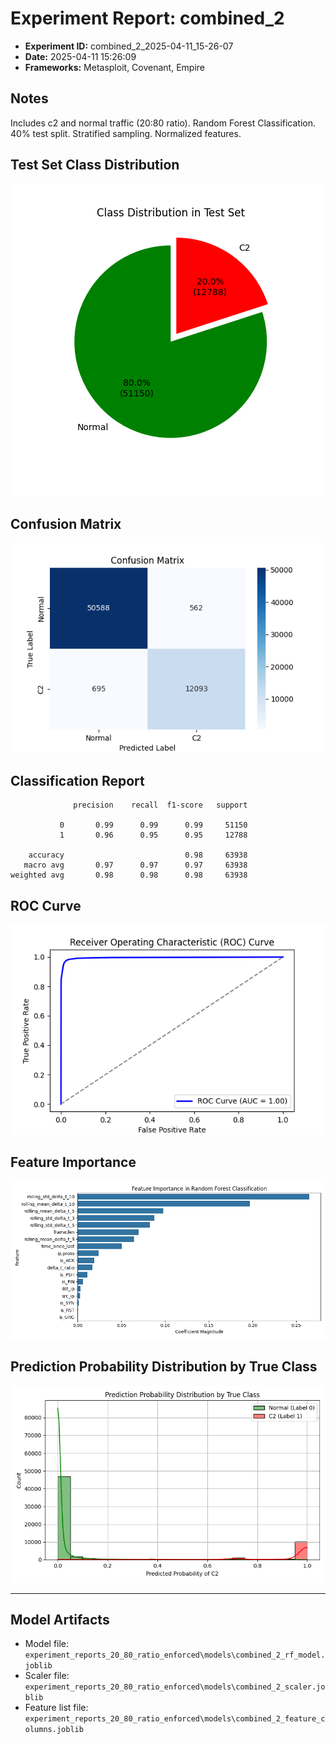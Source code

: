 # Experiment Report: combined_2

- **Experiment ID:** combined_2_2025-04-11_15-26-07
- **Date:** 2025-04-11 15:26:09
- **Frameworks:** Metasploit, Covenant, Empire

## Notes
Includes c2 and normal traffic (20:80 ratio). Random Forest Classification. 40% test split. Stratified sampling. Normalized features.

## Test Set Class Distribution
![Class Distribution Pie Chart](images/combined_2_2025-04-11_15-26-07_pie.png)

## Confusion Matrix
![Confusion Matrix](images/combined_2_2025-04-11_15-26-07_confusion.png)

## Classification Report
```
              precision    recall  f1-score   support

           0       0.99      0.99      0.99     51150
           1       0.96      0.95      0.95     12788

    accuracy                           0.98     63938
   macro avg       0.97      0.97      0.97     63938
weighted avg       0.98      0.98      0.98     63938
```

## ROC Curve
![ROC Curve](images/combined_2_2025-04-11_15-26-07_roc.png)

## Feature Importance
![Feature Importance](images/combined_2_2025-04-11_15-26-07_feature_importance.png)

## Prediction Probability Distribution by True Class
![Prediction Histogram](images/combined_2_2025-04-11_15-26-07_hist.png)

---
## Model Artifacts
- Model file: `experiment_reports_20_80_ratio_enforced\models\combined_2_rf_model.joblib`
- Scaler file: `experiment_reports_20_80_ratio_enforced\models\combined_2_scaler.joblib`
- Feature list file: `experiment_reports_20_80_ratio_enforced\models\combined_2_feature_columns.joblib`
